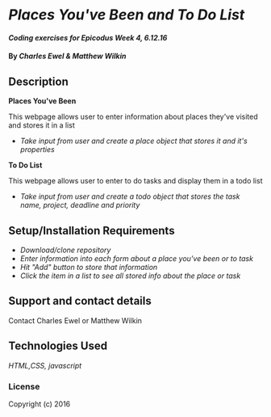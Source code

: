 # _Places You've Been and To Do List_

#### _Coding exercises for Epicodus Week 4, 6.12.16_

#### By _**Charles Ewel & Matthew Wilkin**_

## Description

**Places You've Been**

This webpage allows user to enter information about places they've visited and stores it in a list

* _Take input from user and create a place object that stores it and it's properties_

**To Do List**

This webpage allows user to enter to do tasks and display them in a todo list

* _Take input from user and create a todo object that stores the task name, project, deadline and priority_

## Setup/Installation Requirements

* _Download/clone repository_
* _Enter information into each form about a place you've been or to task_
* _Hit "Add" button to store that information_
* _Click the item in a list to see all stored info about the place or task_

## Support and contact details

Contact Charles Ewel or Matthew Wilkin

## Technologies Used

_HTML,CSS, javascript_

### License

Copyright (c) 2016
